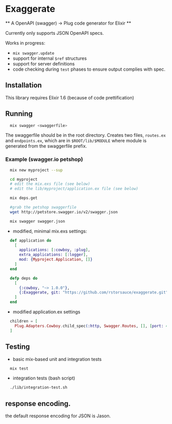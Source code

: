 # Exaggerate

** A OpenAPI (swagger) -> Plug code generator for Elixir **


Currently only supports JSON OpenAPI specs.

Works in progress:

- `mix swagger.update`
- support for internal `$ref` structures
- support for server definitions
- code checking during `test` phases to ensure output complies with spec.

## Installation

This library requires Elixir 1.6 (because of code prettification)

## Running

```bash
  mix swagger <swaggerfile>
```

The swaggerfile should be in the root directory.  Creates two files, `routes.ex`
and `endpoints.ex`, which are in `$ROOT/lib/$MODULE` where module is generated
from the swaggerfile prefix.

### Example (swagger.io petshop)

```bash
  mix new myproject --sup

  cd myproject
  # edit the mix.exs file (see below)
  # edit the lib/myproject/application.ex file (see below)

  mix deps.get

  #grab the petshop swaggerfile
  wget http://petstore.swagger.io/v2/swagger.json

  mix swagger swagger.json
```

- modified, minimal mix.exs settings:

```elixir
  def application do
    [
      applications: [:cowboy, :plug],
      extra_applications: [:logger],
      mod: {Myproject.Application, []}
    ]
  end

  defp deps do
    [
      {:cowboy, "~> 1.0.0"},
      {:Exaggerate, git: "https://github.com/rstorsauce/exaggerate.git", tag: "master"},
    ]
  end
```

- modified application.ex settings

```elixir
  children = [
    Plug.Adapters.Cowboy.child_spec(:http, Swagger.Routes, [], [port: 4001])
  ]
```

## Testing

- basic mix-based unit and integration tests

```bash
  mix test
```

- integration tests (bash script)

```bash
  ./lib/integration-test.sh
```

## response encoding.

the default response encoding for JSON is Jason.
